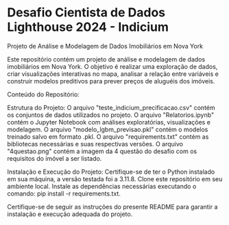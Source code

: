 # Desafio Cientista de Dados Lighthouse 2024 - Indicium
Projeto de Análise e Modelagem de Dados Imobiliários em Nova York

Este repositório contém um projeto de análise e modelagem de dados imobiliários em Nova York. O objetivo é realizar uma exploração de dados, criar visualizações interativas no mapa, analisar a relação entre variáveis e construir modelos preditivos para prever preços de aluguéis dos imóveis.

Conteúdo do Repositório:

  Estrutura do Projeto:
    O arquivo "teste_indicium_precificacao.csv" contém os conjuntos de dados utilizados no projeto.
    O arquivo "Relatorios.ipynb" contém o Jupyter Notebook com análises exploratórias, visualizações e modelagem.
    O arquivo "modelo_lgbm_previsao.pkl" contém o modelos treinado salvo em formato .pkl.
    O arquivo "requirements.txt" contém as bibliotecas necessárias e suas respectivas versões.
    O arquivo "4questao.png" contém a imagem da 4 questão do desafio com os requisitos do imóvel a ser listado.

  Instalação e Execução do Projeto:
      Certifique-se de ter o Python instalado em sua máquina, a versão testada foi a 3.11.8.
      Clone este repositório em seu ambiente local.
      Instale as dependências necessárias executando o comando: pip install -r requirements.txt.

  Certifique-se de seguir as instruções do presente README para garantir a instalação e execução adequada do projeto.

